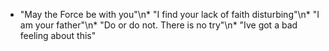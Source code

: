 * "May the Force be with you"\n* "I find your lack of faith disturbing"\n* "I am your father"\n* "Do or do not. There is no try"\n* "Ive got a bad feeling about this"
